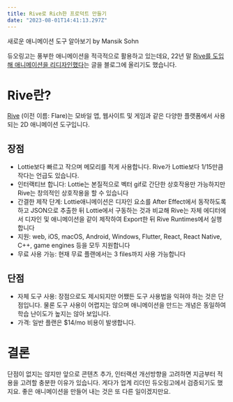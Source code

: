 ```yaml
---
title: Rive로 Rich한 프로덕트 만들기
date: "2023-08-01T14:41:13.297Z"
---
```

새로운 애니메이션 도구 알아보기 by Mansik Sohn

듀오링고는 풍부한 애니메이션을 적극적으로 활용하고 있는데요, 22년 말 [Rive를 도입해 애니메이션을 리디자인했다](https://blog.duolingo.com/world-character-visemes/)는 글을 블로그에 올리기도 했습니다.

# Rive란?
 [Rive](https://rive.app/) (이전 이름: Flare)는 모바일 앱, 웹사이트 및 게임과 같은 다양한 플랫폼에서 사용되는 2D 애니메이션 도구입니다. 

## 장점
- Lottie보다 빠르고 작으며 메모리를 적게 사용합니다. Rive가 Lottie보다 1/15만큼 작다는 언급도 있습니다.
- 인터랙티브 합니다: Lottie는 본질적으로 벡터 gif로 간단한 상호작용만 가능하지만 Rive는 창의적인 상호작용을 할 수 있습니다
- 간결한 제작 단계: Lottie애니메이션은 디자인 요소를 After Effect에서 동작하도록 하고 JSON으로 추출한 뒤 Lottie에서 구동하는 것과 비교해 Rive는 자체 에디터에서 디자인 및 애니메이션을 같이 제작하여 Export한 뒤 Rive Runtimes에서 실행합니다 
- 지원: web, iOS, macOS, Android, Windows, Flutter, React, React Native, C++, game engines 등을 모두 지원합니다
- 무료 사용 가능: 현재 무료 플랜에서는 3 files까지 사용 가능합니다

## 단점
- 자체 도구 사용: 장점으로도 제시되지만 어쨌든 도구 사용법을 익혀야 하는 것은 단점입니다. 물론 도구 사용이 어렵지는 않으며 애니메이션을 만드는 개념은 동일하여 학습 난이도가 높지는 않아 보입니다.
- 가격: 일반 플랜은 $14/mo 비용이 발생합니다.

# 결론
단점이 없지는 않지만 앞으로 콘텐츠 추가, 인터랙션 개선방향을 고려하면 지금부터 적용을 고려할 충분한 이유가 있습니다. 게다가 업계 리더인 듀오링고에서 검증되기도 했지요. 좋은 애니메이션을 만들어 내는 것은 또 다른 일이겠지만요.